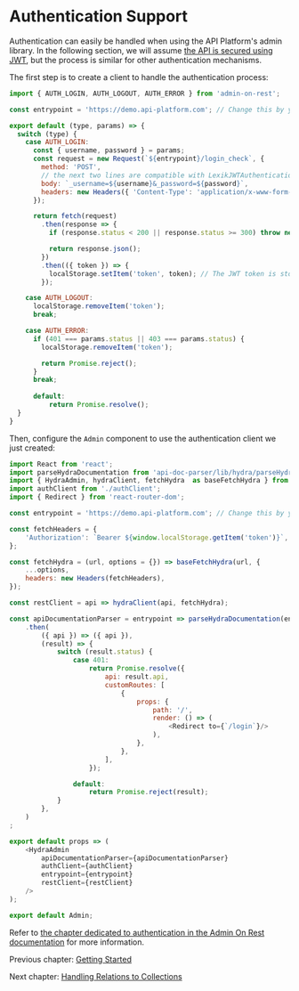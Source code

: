 # Authentication Support

Authentication can easily be handled when using the API Platform's admin library.
In the following section, we will assume [the API is secured using JWT](https://api-platform.com/docs/core/jwt), but the
process is similar for other authentication mechanisms.

The first step is to create a client to handle the authentication process:

```javascript
import { AUTH_LOGIN, AUTH_LOGOUT, AUTH_ERROR } from 'admin-on-rest';

const entrypoint = 'https://demo.api-platform.com'; // Change this by your own entrypoint

export default (type, params) => {
  switch (type) {
    case AUTH_LOGIN:
      const { username, password } = params;
      const request = new Request(`${entrypoint}/login_check`, {
        method: 'POST',
        // the next two lines are compatible with LexikJWTAuthenticationBundle. Change this if you use something else ...
        body: `_username=${username}&_password=${password}`,
        headers: new Headers({ 'Content-Type': 'application/x-www-form-urlencoded' }),
      });

      return fetch(request)
        .then(response => {
          if (response.status < 200 || response.status >= 300) throw new Error(response.statusText);

          return response.json();
        })
        .then(({ token }) => {
          localStorage.setItem('token', token); // The JWT token is stored in the browser's local storage
        });

    case AUTH_LOGOUT:
      localStorage.removeItem('token');
      break;

    case AUTH_ERROR:
      if (401 === params.status || 403 === params.status) {
        localStorage.removeItem('token');

        return Promise.reject();
      }
      break;
      
      default:
          return Promise.resolve();
  }
}
```

Then, configure the `Admin` component to use the authentication client we just created:

```javascript
import React from 'react';
import parseHydraDocumentation from 'api-doc-parser/lib/hydra/parseHydraDocumentation';
import { HydraAdmin, hydraClient, fetchHydra  as baseFetchHydra } from '@api-platform/admin';
import authClient from './authClient';
import { Redirect } from 'react-router-dom';

const entrypoint = 'https://demo.api-platform.com'; // Change this by your own entrypoint

const fetchHeaders = {
    'Authorization': `Bearer ${window.localStorage.getItem('token')}`,
};

const fetchHydra = (url, options = {}) => baseFetchHydra(url, {
    ...options,
    headers: new Headers(fetchHeaders),
});

const restClient = api => hydraClient(api, fetchHydra);

const apiDocumentationParser = entrypoint => parseHydraDocumentation(entrypoint, { headers: new Headers(fetchHeaders) })
    .then(
        ({ api }) => ({ api }),
        (result) => {
            switch (result.status) {
                case 401:
                    return Promise.resolve({
                        api: result.api,
                        customRoutes: [
                            {
                                props: {
                                    path: '/',
                                    render: () => (
                                        <Redirect to={`/login`}/>
                                    ),
                                },
                            },
                        ],
                    });

                default:
                    return Promise.reject(result);
            }
        },
    )
;

export default props => (
    <HydraAdmin
        apiDocumentationParser={apiDocumentationParser}
        authClient={authClient}
        entrypoint={entrypoint}
        restClient={restClient}
    />
);

export default Admin;
```

Refer to [the chapter dedicated to authentication in the Admin On Rest documentation](https://marmelab.com/admin-on-rest/Authentication.html)
for more information.

Previous chapter: [Getting Started](getting-started.md)

Next chapter: [Handling Relations to Collections](handling-relations-to-collections.md)
